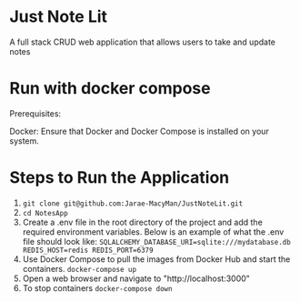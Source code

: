 Just Note Lit
=============

A full stack CRUD web application that allows users to take and update notes 


Run with docker compose
===========

Prerequisites:

Docker: Ensure that Docker and Docker Compose is installed on your system. 

Steps to Run the Application
===========================

1. ``git clone git@github.com:Jarae-MacyMan/JustNoteLit.git`` 
2. ``cd NotesApp``
3. Create a .env file in the root directory of the project and add the required environment variables. Below is an example of what the .env file should look like:
   ``SQLALCHEMY_DATABASE_URI=sqlite:///mydatabase.db
     REDIS_HOST=redis
     REDIS_PORT=6379``
4. Use Docker Compose to pull the images from Docker Hub and start the containers. ``docker-compose up``
5. Open a web browser and navigate to "http://localhost:3000"
6. To stop containers ``docker-compose down``



